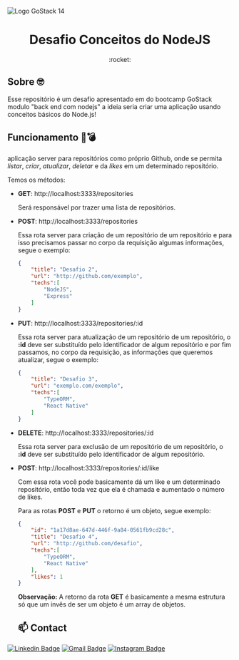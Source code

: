 ![Logo GoStack 14](https://i.imgur.com/UuhPCqe.png)

<h1 align="center">
 Desafio Conceitos do NodeJS
</h1>

<div align="center">
:rocket:
</div>

## Sobre 🤓

Esse repositório é um desafio apresentado em  do bootcamp GoStack modulo "back end com nodejs"  a ideia seria criar uma aplicação usando conceitos básicos do Node.js!

## Funcionamento 🚀💣

 aplicação server para repositórios como próprio Github, onde se permita  *listar*, *criar*, *atualizar*, *deletar* e da *likes* em um determinado repositório.

Temos os métodos:

- **GET**: http://localhost:3333/repositories

    Será responsável por trazer uma lista de repositórios.

- **POST**: http://localhost:3333/repositories

    Essa rota server para criação de um repositório de um repositório e para isso precisamos passar no corpo da requisição algumas informações, segue o exemplo:

    ```json
    {
    	"title": "Desafio 2",
    	"url": "http://github.com/exemplo",
    	"techs":[
    		"NodeJS",
    		"Express"
    	]
    }
    ```

- **PUT**: http://localhost:3333/repositories/:id

    Essa rota server para atualização de um repositório de um repositório, o **:id** deve ser substituído pelo identificador de algum repositório e por fim passamos, no corpo da requisição, as informações que queremos atualizar, segue o exemplo:

    ```json
    {
    	"title": "Desafio 3",
    	"url": "exemplo.com/exemplo",
    	"techs":[
    		"TypeORM",
    		"React Native"
    	]
    }
    ```

- **DELETE**: http://localhost:3333/repositories/:id

    Essa rota server para exclusão de um repositório de um repositório, o **:id** deve ser substituído pelo identificador de algum repositório.

- **POST**: http://localhost:3333/repositories/:id/like

    Com essa rota você pode basicamente dá um like e um determinado repositório, então toda vez que ela é chamada e aumentado o número de likes.

    Para as rotas **POST** e **PUT** o retorno é um objeto, segue exemplo:

    ```json
    {
    	"id": "1a17d8ae-647d-446f-9a84-0561fb9cd28c",
    	"title": "Desafio 4",
    	"url": "http://github.com/desafio",
    	"techs":[
    		"TypeORM",
    		"React Native"
    	],
    	"likes": 1
    }
    ```

    **Observação:** A retorno da rota **GET** é basicamente a mesma estrutura só que um invês de ser um objeto é um array de objetos. 
    ## 📫 Contact
[![Linkedin Badge](https://img.shields.io/badge/-LinkedIn-blue?style=flat-square&logo=Linkedin&logoColor=white&link=https://www.linkedin.com/in/omariosouto)](https://www.linkedin.com/in/airtonsena/)
[![Gmail Badge](https://img.shields.io/badge/-Gmail-7159c1?style=flat-square&logo=Gmail&logoColor=white&color=red&link=mailto:thiagofreitas201717@gmail.com)](mailto:airtonsena41@gmail.com)
[![Instagram Badge](https://img.shields.io/badge/-Instagram-7159c1?style=flat-square&color=maroon&logo=instagram&logoColor=white&link=https://www.instagram.com/_tfreitas__/)](https://www.instagram.com/airtonsena10/)

    
 

